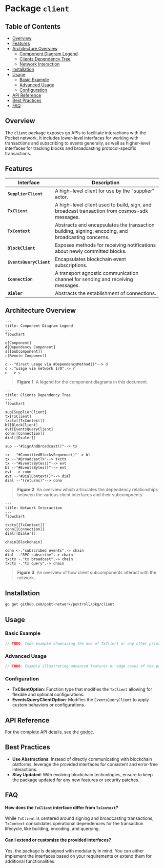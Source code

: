 # Package `client`

## Table of Contents

- [Overview](#overview)
- [Features](#features)
- [Architecture Overview](#architecture-overview)
  - [Component Diagram Legend](#component-diagram-legend)
  - [Clients Dependency Tree](#clients-dependency-tree)
  - [Network Interaction](#network-interaction)
- [Installation](#installation)
- [Usage](#usage)
  - [Basic Example](#basic-example)
  - [Advanced Usage](#advanced-usage)
  - [Configuration](#configuration)
- [API Reference](#api-reference)
- [Best Practices](#best-practices)
- [FAQ](#faq)

## Overview

The `client` package exposes go APIs to facilitate interactions with the Pocket network.
It includes lower-level interfaces for working with transactions and subscribing to events generally, as well as higher-level interfaces for tracking blocks and broadcasting protocol-specific transactions.

## Features

| Interface               | Description                                                                                        |
| ----------------------- | -------------------------------------------------------------------------------------------------- |
| **`SupplierClient`**    | A high-level client for use by the "supplier" actor.                                               |
| **`TxClient`**          | A high-level client used to build, sign, and broadcast transaction from cosmos-sdk messages.       |
| **`TxContext`**         | Abstracts and encapsulates the transaction building, signing, encoding, and broadcasting concerns. |
| **`BlockClient`**       | Exposes methods for receiving notifications about newly committed blocks.                          |
| **`EventsQueryClient`** | Encapsulates blockchain event subscriptions.                                                       |
| **`Connection`**        | A transport agnostic communication channel for sending and receiving messages.                     |
| **`Dialer`**            | Abstracts the establishment of connections.                                                        |

## Architecture Overview

```mermaid
---
title: Component Diagram Legend
---
flowchart

c[Component]
d[Dependency Component]
s[[Subcomponent]]
r[Remote Component]

c --"direct usage via #DependencyMethod()"--> d
c -."usage via network I/O".-> r
c --> s
```

> **Figure 1**: A legend for the component diagrams in this document.

```mermaid
---
title: Clients Dependency Tree
---
flowchart

sup[SupplierClient]
tx[TxClient]
txctx[[TxContext]]
bl[BlockClient]
evt[EventsQueryClient]
conn[[Connection]]
dial[[Dialer]]

sup --"#SignAndBroadcast()"--> tx

tx --"#CommittedBlocksSequence()"--> bl
tx --"#BroadcastTx"--> txctx
tx --"#EventsBytes()"--> evt
bl --"#EventsBytes()"--> evt
evt --> conn
evt --"#DialContext()"--> dial
dial --"(returns)"--> conn
```

> **Figure 2**: An overview which articulates the dependency relationships between the various client interfaces and their subcompnents.

```mermaid
---
title: Network Interaction
---
flowchart

txctx[[TxContext]]
conn[[Connection]]
dial[[Dialer]]

chain[Blockchain]

conn <-."subscribed events".-> chain
dial -."RPC subscribe".-> chain
txctx -."tx broadcast".-> chain
txctx -."tx query".-> chain
```

> **Figure 3**: An overview of how client subcomponents interact with the network.

## Installation

```bash
go get github.com/pokt-network/poktroll/pkg/client
```

## Usage

### Basic Example

```go
// TODO: Code example showcasing the use of TxClient or any other primary interface.
```

### Advanced Usage

```go
// TODO: Example illustrating advanced features or edge cases of the package.
```

### Configuration

- **TxClientOption**: Function type that modifies the `TxClient` allowing for flexible and optional configurations.
- **EventsQueryClientOption**: Modifies the `EventsQueryClient` to apply custom behaviors or configurations.

## API Reference

For the complete API details, see the [godoc](https://pkg.go.dev/github.com/pokt-network/poktroll/pkg/client).

## Best Practices

- **Use Abstractions**: Instead of directly communicating with blockchain platforms, leverage the provided interfaces for consistent and error-free interactions.
- **Stay Updated**: With evolving blockchain technologies, ensure to keep the package updated for any new features or security patches.

## FAQ

#### How does the `TxClient` interface differ from `TxContext`?

While `TxClient` is centered around signing and broadcasting transactions, `TxContext` consolidates operational dependencies for the transaction lifecycle, like building, encoding, and querying.

#### Can I extend or customize the provided interfaces?

Yes, the package is designed with modularity in mind. You can either implement the interfaces based on your requirements or extend them for additional functionalities.
